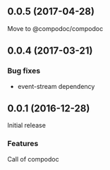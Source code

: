 <a name="0.0.5"></a>
## 0.0.5 (2017-04-28)

Move to @compodoc/compodoc

<a name="0.0.4"></a>
## 0.0.4 (2017-03-21)

### Bug fixes

- event-stream dependency

<a name="0.0.1"></a>
## 0.0.1 (2016-12-28)

Initial release

### Features

Call of compodoc
